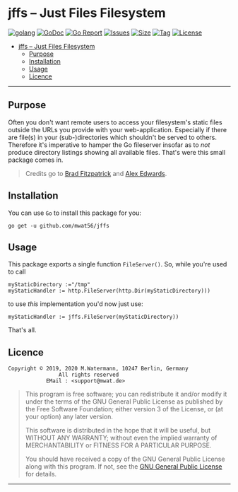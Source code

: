 # jffs – Just Files Filesystem

[![golang](https://img.shields.io/badge/Language-Go-green.svg)](https://golang.org)
[![GoDoc](https://godoc.org/github.com/mwat56/jffs?status.svg)](https://godoc.org/github.com/mwat56/jffs)
[![Go Report](https://goreportcard.com/badge/github.com/mwat56/jffs)](https://goreportcard.com/report/github.com/mwat56/jffs)
[![Issues](https://img.shields.io/github/issues/mwat56/jffs.svg)](https://github.com/mwat56/jffs/issues?q=is%3Aopen+is%3Aissue)
[![Size](https://img.shields.io/github/repo-size/mwat56/jffs.svg)](https://github.com/mwat56/jffs/)
[![Tag](https://img.shields.io/github/tag/mwat56/jffs.svg)](https://github.com/mwat56/jffs/tags)
[![License](https://img.shields.io/github/mwat56/jffs.svg)](https://github.com/mwat56/jffs/blob/master/LICENSE)

- [jffs – Just Files Filesystem](#jffs-%e2%80%93-just-files-filesystem)
	- [Purpose](#purpose)
	- [Installation](#installation)
	- [Usage](#usage)
	- [Licence](#licence)

----

## Purpose

Often you don't want remote users to access your filesystem's static files outside the URLs you provide with your web-application.
Especially if there are file(s) in your (sub-)directories which shouldn't be served to others.
Therefore it's imperative to hamper the Go fileserver insofar as to _not_ produce directory listings showing all available files.
That's were this small package comes in.

> Credits go to [Brad Fitzpatrick](https://groups.google.com/d/msg/golang-nuts/bStLPdIVM6w/hidTJgDZpHcJ) and [Alex Edwards](https://www.alexedwards.net/blog/disable-http-fileserver-directory-listings).

## Installation

You can use `Go` to install this package for you:

    go get -u github.com/mwat56/jffs

## Usage

This package exports a single function `FileServer()`.
So, while you're used to call

	myStaticDirectory :="/tmp"
	myStaticHandler := http.FileServer(http.Dir(myStaticDirectory)))

to use _this_ implementation you'd now just use:

	myStaticHandler := jffs.FileServer(myStaticDirectory))

That's all.

## Licence

    Copyright © 2019, 2020 M.Watermann, 10247 Berlin, Germany
                    All rights reserved
                EMail : <support@mwat.de>

> This program is free software; you can redistribute it and/or modify it under the terms of the GNU General Public License as published by the Free Software Foundation; either version 3 of the License, or (at your option) any later version.
>
> This software is distributed in the hope that it will be useful, but WITHOUT ANY WARRANTY; without even the implied warranty of MERCHANTABILITY or FITNESS FOR A PARTICULAR PURPOSE.
>
> You should have received a copy of the GNU General Public License along with this program. If not, see the [GNU General Public License](http://www.gnu.org/licenses/gpl.html) for details.

----
